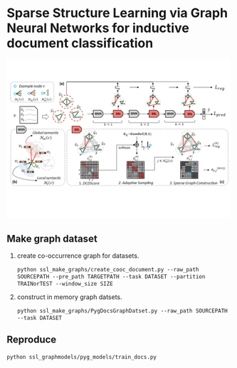 # Sparse Structure Learning via Graph Neural Networks for inductive document classification

<p align="center">
  <img src="SSL.png" />
</p>


## Make graph dataset

1. create co-occurrence graph for datasets. 
    ```
    python ssl_make_graphs/create_cooc_document.py --raw_path SOURCEPATH --pre_path TARGETPATH --task DATASET --partition TRAINorTEST --window_size SIZE
    ```

2. construct in memory graph datsets.
    ```
    python ssl_make_graphs/PygDocsGraphDatset.py --raw_path SOURCEPATH --task DATASET 
    ```


## Reproduce

    python ssl_graphmodels/pyg_models/train_docs.py

